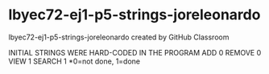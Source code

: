 # lbyec72-ej1-p5-strings-joreleonardo
lbyec72-ej1-p5-strings-joreleonardo created by GitHub Classroom

INITIAL STRINGS WERE HARD-CODED IN THE PROGRAM
ADD 0
REMOVE 0
VIEW 1
SEARCH 1
*0=not done, 1=done

